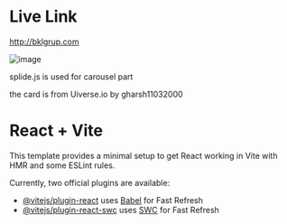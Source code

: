 # Live Link
http://bklgrup.com

![image](https://github.com/user-attachments/assets/edd69307-0b2c-4bf8-ba8d-4478998793c1)

splide.js is used for carousel part

the card is from Uiverse.io by gharsh11032000 

# React + Vite

This template provides a minimal setup to get React working in Vite with HMR and some ESLint rules.

Currently, two official plugins are available:

- [@vitejs/plugin-react](https://github.com/vitejs/vite-plugin-react/blob/main/packages/plugin-react/README.md) uses [Babel](https://babeljs.io/) for Fast Refresh
- [@vitejs/plugin-react-swc](https://github.com/vitejs/vite-plugin-react-swc) uses [SWC](https://swc.rs/) for Fast Refresh
